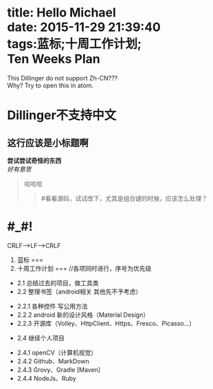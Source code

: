 title: Hello Michael  
date: 2015-11-29 21:39:40  
tags:蓝标;十周工作计划;  
Ten Weeks Plan
===
This Dillinger do not support Zh-CN???  
Why?
Try to open this in atom.  
 # Dillinger不支持中文

这行应该是小标题啊  
---
 **尝试尝试奇怪的东西**  
 *好有意思*
 >哈哈哈
  >>  #看看源码，试试改下，尤其是组合键的时候，应该怎么处理？  
 # #_#!

CRLF-->LF-->CRLF
1. 蓝标
===
2. 十周工作计划
===
//各项同时进行，序号为优先级
+ 2.1 总结过去的项目，做工具类
+ 2.2 整理书签（android相关 其他先不予考虑）
 - 2.2.1 各种控件 写公用方法
 - 2.2.2 android 新的设计风格（Material Design）
 - 2.2.3 开源库（Volley、HttpClient、Https、Fresco、Picasso...）
+ 2.4 继续个人项目
 - 2.4.1 openCV（计算机视觉）
 - 2.4.2 Github、MarkDown
 - 2.4.3 Grovy、Gradle [Maven]
 - 2.4.4 NodeJs、Ruby
